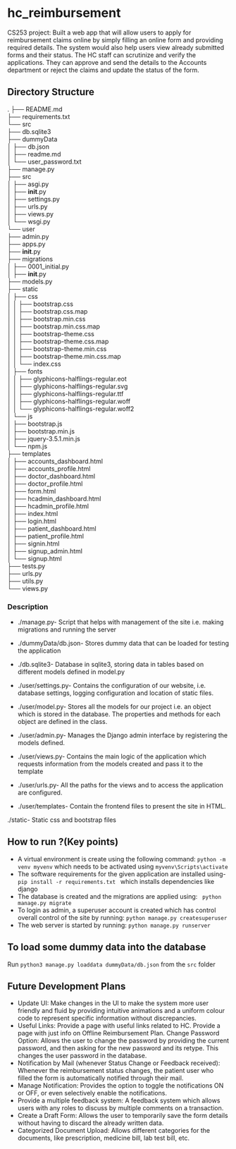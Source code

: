 # hc_reimbursement
CS253 project:
Built a web app that will allow users to apply for reimbursement claims online by simply filling an online form and providing required details. The system would also help users view already submitted forms and their status. The HC staff can scrutinize and verify the applications. They can approve and send the details to the Accounts department or reject the claims and update the status of the form.

## Directory Structure  
.
├── README.md  
├── requirements.txt  
└── src  
    ├── db.sqlite3  
    ├── dummyData  
    │   ├── db.json  
    │   ├── readme.md  
    │   └── user_password.txt  
    ├── manage.py  
    ├── src  
    │   ├── asgi.py  
    │   ├── __init__.py  
    │   ├── settings.py  
    │   ├── urls.py  
    │   ├── views.py  
    │   └── wsgi.py  
    └── user  
        ├── admin.py  
        ├── apps.py  
        ├── __init__.py  
        ├── migrations  
        │   ├── 0001_initial.py  
        │   ├── __init__.py  
        ├── models.py  
        ├── static  
        │   ├── css  
        │   │   ├── bootstrap.css  
        │   │   ├── bootstrap.css.map  
        │   │   ├── bootstrap.min.css  
        │   │   ├── bootstrap.min.css.map  
        │   │   ├── bootstrap-theme.css  
        │   │   ├── bootstrap-theme.css.map  
        │   │   ├── bootstrap-theme.min.css  
        │   │   ├── bootstrap-theme.min.css.map   
        │   │   └── index.css  
        │   ├── fonts  
        │   │   ├── glyphicons-halflings-regular.eot  
        │   │   ├── glyphicons-halflings-regular.svg  
        │   │   ├── glyphicons-halflings-regular.ttf  
        │   │   ├── glyphicons-halflings-regular.woff  
        │   │   └── glyphicons-halflings-regular.woff2  
        │   └── js  
        │       ├── bootstrap.js  
        │       ├── bootstrap.min.js  
        │       ├── jquery-3.5.1.min.js  
        │       └── npm.js  
        ├── templates  
        │   ├── accounts_dashboard.html  
        │   ├── accounts_profile.html  
        │   ├── doctor_dashboard.html  
        │   ├── doctor_profile.html  
        │   ├── form.html  
        │   ├── hcadmin_dashboard.html  
        │   ├── hcadmin_profile.html  
        │   ├── index.html  
        │   ├── login.html  
        │   ├── patient_dashboard.html  
        │   ├── patient_profile.html  
        │   ├── signin.html  
        │   ├── signup_admin.html  
        │   └── signup.html  
        ├── tests.py  
        ├── urls.py  
        ├── utils.py  
        └── views.py  
   
### Description 
* ./manage.py- Script that helps with management of the site i.e. making migrations and running the server

* ./dummyData/db.json- Stores dummy data that can be loaded for testing the application

* ./db.sqlite3- Database in sqlite3, storing data in tables based on different models defined in model.py

* ./user/settings.py- Contains the configuration of our website, i.e. database settings, logging configuration and location of static files.

* ./user/model.py-  Stores all the models for our project i.e. an object which is stored in the database. The properties and methods for each object are defined in the class.

* ./user/admin.py-  Manages the Django admin interface by registering the models defined.

* ./user/views.py- Contains the main logic of the application which requests information from the models created and pass it to the template
 
* ./user/urls.py- All the paths for the views and to access the application are configured.

* ./user/templates- Contain the frontend files to present the site in HTML.

./static-  Static css and bootstrap files

## How to run ?(Key points)
* A virtual environment is create using the following command: ```python -m venv myvenv``` which needs to be activated using
  ```myvenv\Scripts\activate```
* The software requirements for the given application are installed using- ```pip install -r requirements.txt ``` which installs dependencies like django
* The database is created and the migrations are applied using: ``` python manage.py migrate```
* To login as admin, a superuser account is created which has control overall control of the site by running: 
        ```python manage.py createsuperuser```
* The web server is started by running: ```python manage.py runserver```


## To load some dummy data into the database
Run ```python3 manage.py loaddata dummyData/db.json``` from the ``src`` folder 

## Future Development Plans

* Update UI: Make changes in the UI to make the system more user friendly and fluid by providing intuitive animations and a uniform colour code to represent specific information without discrepancies.
* Useful Links: Provide a page with useful links related to HC. Provide a page with just info on Offline Reimbursement Plan.
Change Password Option: Allows the user to change the password by providing the current password, and then asking for the new password and its retype. This changes the user password in the database.
* Notification by Mail (whenever Status Change or Feedback received): Whenever the reimbursement status changes, the patient user who filled the form is automatically notified through their mail.
* Manage Notification: Provides the option to toggle the notifications ON or OFF, or even selectively enable the notifications.
* Provide a multiple feedback system: A feedback system which allows users with any roles to discuss by multiple comments on a transaction.
* Create a Draft Form: Allows the user to temporarily save the form details without having to discard the already written data.
* Categorized Document Upload: Allows different categories for the documents, like prescription, medicine bill, lab test bill, etc.